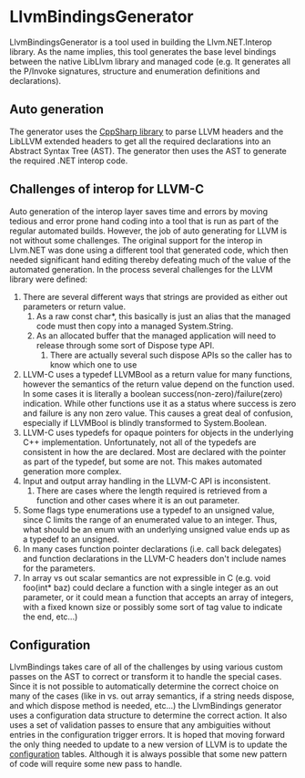 ﻿# LlvmBindingsGenerator
LlvmBindingsGenerator is a tool used in building the Llvm.NET.Interop library. As the
name implies, this tool generates the base level bindings between the native LibLlvm
library and managed code (e.g. It generates all the P/Invoke signatures, structure and
enumeration definitions and declarations). 

## Auto generation
The generator uses the [CppSharp library](https://github.com/mono/CppSharp) to parse
LLVM headers and the LibLLVM extended headers to get all the required declarations into
an Abstract Syntax Tree (AST). The generator then uses the AST to generate the required 
.NET interop code. 

## Challenges of interop for LLVM-C
Auto generation of the interop layer saves time and errors by moving tedious and error prone
hand coding into a tool that is run as part of the regular automated builds. However, the
job of auto generating for LLVM is not without some challenges. The original support for the
interop in Llvm.NET was done using a different tool that generated code, which then needed
significant hand editing thereby defeating much of the value of the automated generation. In
the process several challenges for the LLVM library were defined:

 1. There are several different ways that strings are provided as either out parameters or
return value.
    1. As a raw const char*, this basically is just an alias that the managed code must then copy
       into a managed System.String.
    2. As an allocated buffer that the managed application will need to release through some
       sort of Dispose type API.
        1. There are actually several such dispose APIs so the caller has to know which one to use
 1. LLVM-C uses a typedef LLVMBool as a return value for many functions, however the semantics
    of the return value depend on the function used. In some cases it is literally a boolean
    success(non-zero)/failure(zero) indication. While other functions use it as a status where
    success is zero and failure is any non zero value. This causes a great deal of confusion,
    especially if LLVMBool is blindly transformed to System.Boolean.
 1. LLVM-C uses typedefs for opaque pointers for objects in the underlying C++ implementation.
    Unfortunately, not all of the typedefs are consistent in how the are declared. Most are
    declared with the pointer as part of the typedef, but some are not. This makes automated
    generation more complex.
 1. Input and output array handling in the LLVM-C API is inconsistent.
    1. There are cases where the length required is retrieved from a function and other cases
       where it is an out parameter.
 1. Some flags type enumerations use a typedef to an unsigned value, since C limits the range
    of an enumerated value to an integer. Thus, what should be an enum with an underlying unsigned
    value ends up as a typedef to an unsigned.
 1. In many cases function pointer declarations (i.e. call back delegates) and function declarations
    in the LLVM-C headers don't include names for the parameters.
 1. In array vs out scalar semantics are not expressible in C (e.g. void foo(int* baz) could declare
    a function with a single integer as an out parameter, or it could mean a function that accepts an
    array of integers, with a fixed known size or possibly some sort of tag value to indicate the end,
    etc...)

## Configuration
LlvmBindings takes care of all of the challenges by using various custom passes on the AST to
correct or transform it to handle the special cases. Since it is not possible to automatically
determine the correct choice on many of the cases (like in vs. out array semantics, if a string
needs dispose, and which dispose method is needed, etc...) the LlvmBindings generator uses a
configuration data structure to determine the correct action. It also uses a set of validation
passes to ensure that any ambiguities without entries in the configuration trigger errors. It is
hoped that moving forward the only thing needed to update to a new version of LLVM is to update
the [configuration](LlvmBindingsGenerator-Configuration.md) tables. Although it is always possible
that some new pattern of code will require some new pass to handle.
